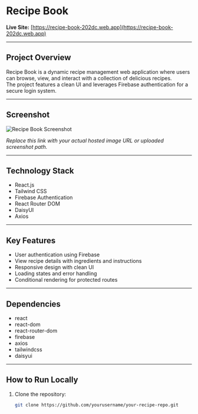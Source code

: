 # Recipe Book

**Live Site:** [https://recipe-book-202dc.web.app](https://recipe-book-202dc.web.app)

---

## Project Overview

Recipe Book is a dynamic recipe management web application where users can browse, view, and interact with a collection of delicious recipes.  
The project features a clean UI and leverages Firebase authentication for a secure login system.

---

## Screenshot

![Recipe Book Screenshot](https://raw.githubusercontent.com/yourusername/yourrepo/main/path-to-screenshot.png)

*Replace this link with your actual hosted image URL or uploaded screenshot path.*

---

## Technology Stack

- React.js
- Tailwind CSS
- Firebase Authentication
- React Router DOM
- DaisyUI
- Axios

---

## Key Features

- User authentication using Firebase
- View recipe details with ingredients and instructions
- Responsive design with clean UI
- Loading states and error handling
- Conditional rendering for protected routes

---

## Dependencies

- react
- react-dom
- react-router-dom
- firebase
- axios
- tailwindcss
- daisyui

---

## How to Run Locally

1. Clone the repository:
   ```bash
   git clone https://github.com/yourusername/your-recipe-repo.git
